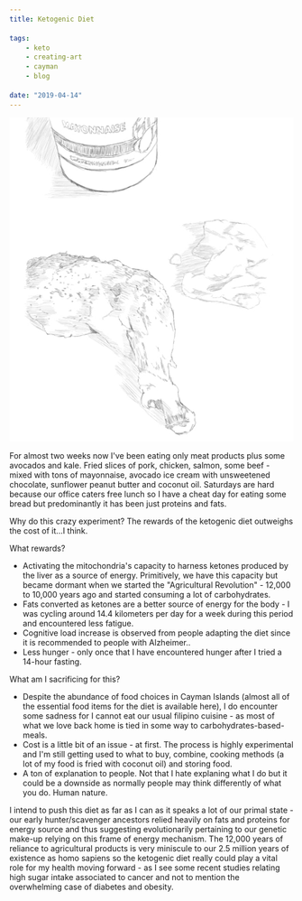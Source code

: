 ```yaml
---
title: Ketogenic Diet

tags:
    - keto
    - creating-art
    - cayman
    - blog	

date: "2019-04-14"
---
```

![friedchickenlegs](friedchickenlegs.jpg)

For almost two weeks now I've been eating only meat products plus some avocados and kale. Fried slices of pork, chicken, salmon, some beef - mixed with tons of mayonnaise, avocado ice cream with unsweetened chocolate, sunflower peanut butter and coconut oil. Saturdays are hard because our office caters free lunch so I have a cheat day for eating some bread but predominantly it has been just proteins and fats. 

Why do this crazy experiment? The rewards of the ketogenic diet outweighs the cost of it...I think.

What rewards?
* Activating the mitochondria's capacity to harness ketones produced by the liver as a source of energy. Primitively, we have this capacity but became dormant when we started the "Agricultural Revolution" - 12,000 to 10,000 years ago and started consuming a lot of carbohydrates.
* Fats converted as ketones are a better source of energy for the body - I was cycling around 14.4 kilometers per day for a week during this period and encountered less fatigue.
* Cognitive load increase is observed from people adapting the diet since it is recommended to people with Alzheimer..
* Less hunger - only once that I have encountered hunger after I tried a 14-hour fasting.

What am I sacrificing for this?
* Despite the abundance of food choices in Cayman Islands (almost all of the essential food items for the diet is available here), I do encounter some sadness for I cannot eat our usual filipino cuisine - as most of what we love back home is tied in some way to carbohydrates-based-meals.
* Cost is a little bit of an issue - at first. The process is highly experimental and I'm still getting used to what to buy, combine, cooking methods (a lot of my food is fried with coconut oil) and storing food.
* A ton of explanation to people. Not that I hate explaning what I do but it could be a downside as normally people may think differently of what you do. Human nature.

I intend to push this diet as far as I can as it speaks a lot of our primal state - our early hunter/scavenger ancestors relied heavily on fats and proteins for energy source and thus suggesting evolutionarily pertaining to our genetic make-up relying on this frame of energy mechanism. The 12,000 years of reliance to agricultural products is very miniscule to our 2.5 million years of existence as homo sapiens so the ketogenic diet really could play a vital role for my health moving forward - as I see some recent studies relating high sugar intake associated to cancer and not to mention the overwhelming case of diabetes and obesity.
